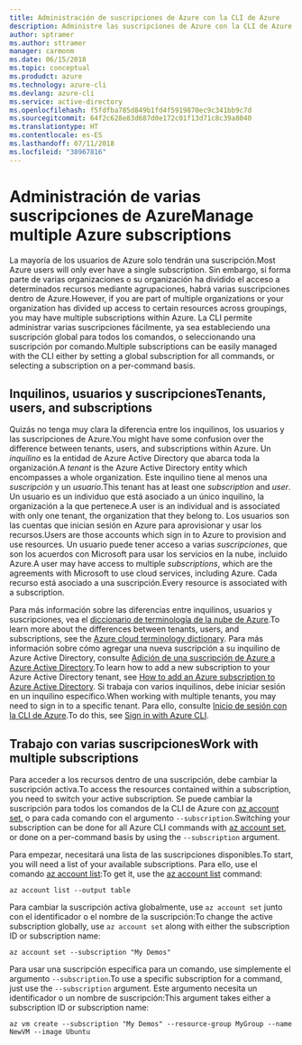 ```yaml
---
title: Administración de suscripciones de Azure con la CLI de Azure
description: Administre las suscripciones de Azure con la CLI de Azure.
author: sptramer
ms.author: sttramer
manager: carmonm
ms.date: 06/15/2018
ms.topic: conceptual
ms.produdct: azure
ms.technology: azure-cli
ms.devlang: azure-cli
ms.service: active-directory
ms.openlocfilehash: f5fdfba785d849b1fd4f5919870ec9c341bb9c7d
ms.sourcegitcommit: 64f2c628e83d687d0e172c01f13d71c8c39a8040
ms.translationtype: HT
ms.contentlocale: es-ES
ms.lasthandoff: 07/11/2018
ms.locfileid: "38967816"
---
```

# <a name="manage-multiple-azure-subscriptions"></a><span data-ttu-id="bfdde-103">Administración de varias suscripciones de Azure</span><span class="sxs-lookup"><span data-stu-id="bfdde-103">Manage multiple Azure subscriptions</span></span>

<span data-ttu-id="bfdde-104">La mayoría de los usuarios de Azure solo tendrán una suscripción.</span><span class="sxs-lookup"><span data-stu-id="bfdde-104">Most Azure users will only ever have a single subscription.</span></span> <span data-ttu-id="bfdde-105">Sin embargo, si forma parte de varias organizaciones o su organización ha dividido el acceso a determinados recursos mediante agrupaciones, habrá varias suscripciones dentro de Azure.</span><span class="sxs-lookup"><span data-stu-id="bfdde-105">However, if you are part of multiple organizations or your organization has divided up access to certain resources across groupings, you may have multiple subscriptions within Azure.</span></span> <span data-ttu-id="bfdde-106">La CLI permite administrar varias suscripciones fácilmente, ya sea estableciendo una suscripción global para todos los comandos, o seleccionando una suscripción por comando.</span><span class="sxs-lookup"><span data-stu-id="bfdde-106">Multiple subscriptions can be easily managed with the CLI either by setting a global subscription for all commands, or selecting a subscription on a per-command basis.</span></span>

## <a name="tenants-users-and-subscriptions"></a><span data-ttu-id="bfdde-107">Inquilinos, usuarios y suscripciones</span><span class="sxs-lookup"><span data-stu-id="bfdde-107">Tenants, users, and subscriptions</span></span>

<span data-ttu-id="bfdde-108">Quizás no tenga muy clara la diferencia entre los inquilinos, los usuarios y las suscripciones de Azure.</span><span class="sxs-lookup"><span data-stu-id="bfdde-108">You might have some confusion over the difference between tenants, users, and subscriptions within Azure.</span></span> <span data-ttu-id="bfdde-109">Un _inquilino_ es la entidad de Azure Active Directory que abarca toda la organización.</span><span class="sxs-lookup"><span data-stu-id="bfdde-109">A _tenant_ is the Azure Active Directory entity which encompasses a whole organization.</span></span> <span data-ttu-id="bfdde-110">Este inquilino tiene al menos una _suscripción_ y un _usuario_.</span><span class="sxs-lookup"><span data-stu-id="bfdde-110">This tenant has at least one _subscription_ and _user_.</span></span> <span data-ttu-id="bfdde-111">Un usuario es un individuo que está asociado a un único inquilino, la organización a la que pertenece.</span><span class="sxs-lookup"><span data-stu-id="bfdde-111">A user is an individual and is associated with only one tenant, the organization that they belong to.</span></span> <span data-ttu-id="bfdde-112">Los usuarios son las cuentas que inician sesión en Azure para aprovisionar y usar los recursos.</span><span class="sxs-lookup"><span data-stu-id="bfdde-112">Users are those accounts which sign in to Azure to provision and use resources.</span></span>
<span data-ttu-id="bfdde-113">Un usuario puede tener acceso a varias _suscripciones_, que son los acuerdos con Microsoft para usar los servicios en la nube, incluido Azure.</span><span class="sxs-lookup"><span data-stu-id="bfdde-113">A user may have access to multiple _subscriptions_, which are the agreements with Microsoft to use cloud services, including Azure.</span></span> <span data-ttu-id="bfdde-114">Cada recurso está asociado a una suscripción.</span><span class="sxs-lookup"><span data-stu-id="bfdde-114">Every resource is associated with a subscription.</span></span>

<span data-ttu-id="bfdde-115">Para más información sobre las diferencias entre inquilinos, usuarios y suscripciones, vea el [diccionario de terminología de la nube de Azure](/azure/azure-glossary-cloud-terminology).</span><span class="sxs-lookup"><span data-stu-id="bfdde-115">To learn more about the differences between tenants, users, and subscriptions, see the [Azure cloud terminology dictionary](/azure/azure-glossary-cloud-terminology).</span></span>  <span data-ttu-id="bfdde-116">Para más información sobre cómo agregar una nueva suscripción a su inquilino de Azure Active Directory, consulte [Adición de una suscripción de Azure a Azure Active Directory](/azure/active-directory/active-directory-how-subscriptions-associated-directory).</span><span class="sxs-lookup"><span data-stu-id="bfdde-116">To learn how to add a new subscription to your Azure Active Directory tenant, see [How to add an Azure subscription to Azure Active Directory](/azure/active-directory/active-directory-how-subscriptions-associated-directory).</span></span>
<span data-ttu-id="bfdde-117">Si trabaja con varios inquilinos, debe iniciar sesión en un inquilino específico.</span><span class="sxs-lookup"><span data-stu-id="bfdde-117">When working with multiple tenants, you may need to sign in to a specific tenant.</span></span> <span data-ttu-id="bfdde-118">Para ello, consulte [Inicio de sesión con la CLI de Azure](/cli/azure/authenticate-azure-cli).</span><span class="sxs-lookup"><span data-stu-id="bfdde-118">To do this, see [Sign in with Azure CLI](/cli/azure/authenticate-azure-cli).</span></span>

## <a name="work-with-multiple-subscriptions"></a><span data-ttu-id="bfdde-119">Trabajo con varias suscripciones</span><span class="sxs-lookup"><span data-stu-id="bfdde-119">Work with multiple subscriptions</span></span>

<span data-ttu-id="bfdde-120">Para acceder a los recursos dentro de una suscripción, debe cambiar la suscripción activa.</span><span class="sxs-lookup"><span data-stu-id="bfdde-120">To access the resources contained within a subscription, you need to switch your active subscription.</span></span> <span data-ttu-id="bfdde-121">Se puede cambiar la suscripción para todos los comandos de la CLI de Azure con [az account set](/cli/azure/account#az-account-set), o para cada comando con el argumento `--subscription`.</span><span class="sxs-lookup"><span data-stu-id="bfdde-121">Switching your subscription can be done for all Azure CLI commands with [az account set](/cli/azure/account#az-account-set), or done on a per-command basis by using the `--subscription` argument.</span></span>

<span data-ttu-id="bfdde-122">Para empezar, necesitará una lista de las suscripciones disponibles.</span><span class="sxs-lookup"><span data-stu-id="bfdde-122">To start, you will need a list of your available subscriptions.</span></span> <span data-ttu-id="bfdde-123">Para ello, use el comando [az account list](/cli/azure/account#az-account-list):</span><span class="sxs-lookup"><span data-stu-id="bfdde-123">To get it, use the [az account list](/cli/azure/account#az-account-list) command:</span></span>

```azurecli-interactive
az account list --output table
```

<span data-ttu-id="bfdde-124">Para cambiar la suscripción activa globalmente, use `az account set` junto con el identificador o el nombre de la suscripción:</span><span class="sxs-lookup"><span data-stu-id="bfdde-124">To change the active subscription globally, use `az account set` along with either the subscription ID or subscription name:</span></span>

```azurecli-interactive
az account set --subscription "My Demos"
```

<span data-ttu-id="bfdde-125">Para usar una suscripción específica para un comando, use simplemente el argumento `--subscription`.</span><span class="sxs-lookup"><span data-stu-id="bfdde-125">To use a specific subscription for a command, just use the `--subscription` argument.</span></span> <span data-ttu-id="bfdde-126">Este argumento necesita un identificador o un nombre de suscripción:</span><span class="sxs-lookup"><span data-stu-id="bfdde-126">This argument takes either a subscription ID or subscription name:</span></span>

```azurecli-interactive
az vm create --subscription "My Demos" --resource-group MyGroup --name NewVM --image Ubuntu
```
